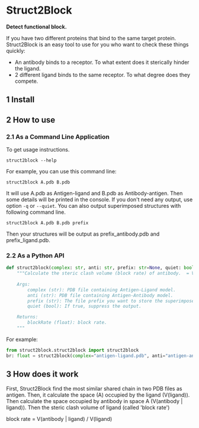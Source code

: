 # Struct2Block
**Detect functional block.**
</hr>
If you have two different proteins that bind to the same target protein. Struct2Block is an easy tool to use for you who want to check these things quickly:

* An antibody binds to a receptor. To what extent does it sterically hinder the ligand.
* 2 different ligand binds to the same receptor. To what degree does they compete.

## 1 Install


## 2 How to use

### 2.1 As a Command Line Application

To get usage instructions.
```console
struct2block --help
```

For example, you can use this command line:
```console
struct2block A.pdb B.pdb
```
It will use A.pdb as Antigen-ligand and B.pdb as Antibody-antigen. Then some details will be printed in the console. If you don't need any output, use option `-q` or `--quiet`.
You can also output superimposed structures with following command line.
```console
struct2block A.pdb B.pdb prefix
```
Then your structures will be output as prefix_antibody.pdb and prefix_ligand.pdb.

### 2.2 As a Python API
```python
def struct2block(complex: str, anti: str, prefix: str=None, quiet: bool=False) -> float:
    """Calculate the steric clash volume (block rate) of antibody.  = V(ligand occupied by Antibody) / V(ligand)
    
    Args:
        complex (str): PDB file containing Antigen-Ligand model.
        anti (str): PDB file containing Antigen-Antibody model.
        prefix (str): The file prefix you want to store the superimposed complex structures.
        quiet (bool): If true, suppress the output.

    Returns:
        blockRate (float): block rate.
    """
```

For example:
```python
from struct2block.struct2block import struct2block
br: float = struct2block(complex="antigen-ligand.pdb", anti="antigen-antibody.pdb", quiet=False)
```

## 3 How does it work
First, Struct2Block find the most similar shared chain in two PDB files as antigen. Then, it calculate the space (A) occupied by the ligand (V(ligand)). Then calculate the space occupied by antibody in space A (V(antibody | ligand)). Then the steric clash volume of ligand (called 'block rate')

block rate = V(antibody | ligand) / V(ligand)
